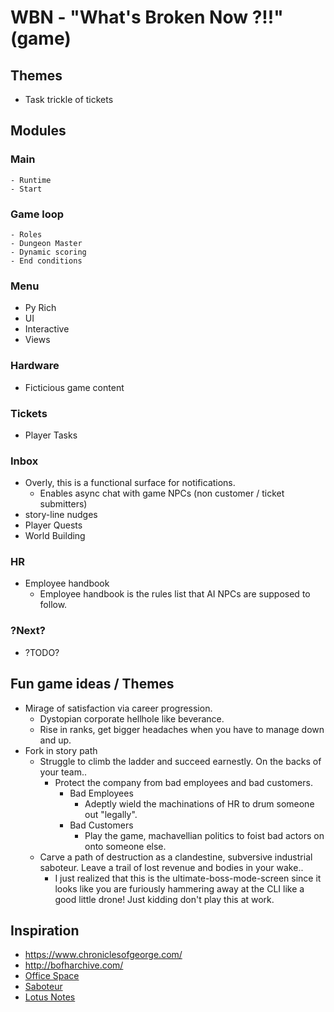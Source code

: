 # WBN - "What's Broken Now ?!!" (game)

## Themes

- Task trickle of tickets

## Modules

### Main
    - Runtime
    - Start

### Game loop
    - Roles
    - Dungeon Master
    - Dynamic scoring
    - End conditions

### Menu

- Py Rich
- UI
- Interactive
- Views

### Hardware

- Ficticious game content

### Tickets

- Player Tasks

### Inbox

- Overly, this is a functional surface for notifications.
    - Enables async chat with game NPCs (non customer / ticket submitters)
- story-line nudges
- Player Quests
- World Building

### HR

- Employee handbook
    - Employee handbook is the rules list that AI NPCs are supposed to follow.

### ?Next?

- ?TODO?

## Fun game ideas / Themes

- Mirage of satisfaction via career progression.
    - Dystopian corporate hellhole like beverance.
    - Rise in ranks, get bigger headaches when you have to manage down and up.
- Fork in story path
    - Struggle to climb the ladder and succeed earnestly.  On the backs of your team..
        - Protect the company from bad employees and bad customers.
            - Bad Employees
                - Adeptly wield the machinations of HR to drum someone out "legally".
            - Bad Customers
                - Play the game, machavellian politics to foist bad actors on onto someone else.
    - Carve a path of destruction as a clandestine, subversive industrial saboteur.  Leave a trail of lost revenue and bodies in your wake..
        - I just realized that this is the ultimate-boss-mode-screen since it looks like you are furiously hammering away at the CLI like a good little drone!  Just kidding don't play this at work.

## Inspiration

- https://www.chroniclesofgeorge.com/
- http://bofharchive.com/
- [Office Space](https://www.imdb.com/title/tt0151804)
- [Saboteur](https://www.imdb.com/title/tt0035279/)
- [Lotus Notes](https://www.theregister.com/2024/01/19/remembering_lotus_notes/)